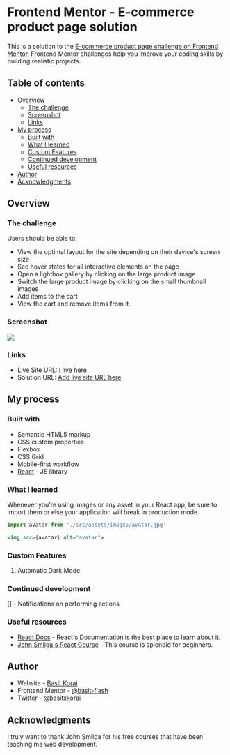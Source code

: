 # Frontend Mentor - E-commerce product page solution

This is a solution to the [E-commerce product page challenge on Frontend Mentor](https://www.frontendmentor.io/challenges/ecommerce-product-page-UPsZ9MJp6). Frontend Mentor challenges help you improve your coding skills by building realistic projects.

## Table of contents

- [Overview](#overview)
  - [The challenge](#the-challenge)
  - [Screenshot](#screenshot)
  - [Links](#links)
- [My process](#my-process)
  - [Built with](#built-with)
  - [What I learned](#what-i-learned)
  - [Custom Features](#custom-features)
  - [Continued development](#continued-development)
  - [Useful resources](#useful-resources)
- [Author](#author)
- [Acknowledgments](#acknowledgments)

## Overview

### The challenge

Users should be able to:

- View the optimal layout for the site depending on their device's screen size
- See hover states for all interactive elements on the page
- Open a lightbox gallery by clicking on the large product image
- Switch the large product image by clicking on the small thumbnail images
- Add items to the cart
- View the cart and remove items from it

### Screenshot

![](./screenshot.jpg)

### Links

- Live Site URL: [I live here](https://ecommerce-fem.netlify.app)
- Solution URL: [Add live site URL here](https://your-live-site-url.com)

## My process

### Built with

- Semantic HTML5 markup
- CSS custom properties
- Flexbox
- CSS Grid
- Mobile-first workflow
- [React](https://reactjs.org/) - JS library

### What I learned

Whenever you're using images or any asset in your React app, be sure to import them or else your application will break in production mode.

```jsx
import avatar from './src/assets/images/avatar.jpg'

<img src={avatar} alt="avatar">
```

### Custom Features

1. Automatic Dark Mode

### Continued development

[] - Notifications on performing actions

### Useful resources

- [React Docs](https://reactjs.org/) - React's Documentation is the best place to learn about it.
- [John Smilga's React Course](https://youtu.be/2-crBg6wpp0?si=8c52G9we2-f3YX_4) - This course is splendid for beginners.

## Author

- Website - [Basit Korai](https://basitkorai.netlify.app)
- Frontend Mentor - [@basit-flash](https://www.frontendmentor.io/profile/basit-flash)
- Twitter - [@basitxkorai](https://www.twitter.com/basitxkorai)

## Acknowledgments

I truly want to thank John Smilga for his free courses that have been teaching me web development.
